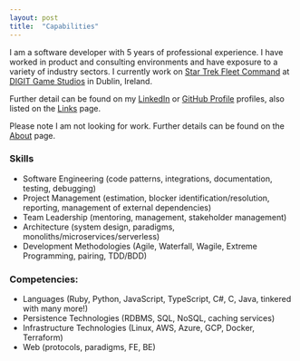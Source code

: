 ```yaml
---
layout: post
title:  "Capabilities"
---
```


I am a software developer with 5 years of professional experience. I have
worked in product and consulting environments and have exposure to a variety
of industry sectors. I currently work on
[Star Trek Fleet Command](https://apps.apple.com/us/app/star-trek-fleet-command/id1427744264)
at [DIGIT Game Studios](https://www.digitgaming.com) in Dublin, Ireland.

Further detail can be found on my
[LinkedIn](https://www.linkedin.com/in/philcastiglione) or
[GitHub Profile](https://github.com/PhilipCastiglione/) profiles, also listed
on the [Links](https://philipcastiglione.me/SIT302Portfolio/links) page.

Please note I am not looking for work. Further details can be found on the
<a href="{{ '/about' | relative_url }}">About</a> page.

### Skills

* Software Engineering (code patterns, integrations, documentation, testing,
debugging)
* Project Management (estimation, blocker identification/resolution, reporting,
management of external dependencies)
* Team Leadership (mentoring, management, stakeholder management)
* Architecture (system design, paradigms, monoliths/microservices/serverless)
* Development Methodologies (Agile, Waterfall, Wagile, Extreme Programming,
pairing, TDD/BDD)

### Competencies:

* Languages (Ruby, Python, JavaScript, TypeScript, C#, C, Java, tinkered with
many more!)
* Persistence Technologies (RDBMS, SQL, NoSQL, caching services)
* Infrastructure Technologies (Linux, AWS, Azure, GCP, Docker, Terraform)
* Web (protocols, paradigms, FE, BE)
